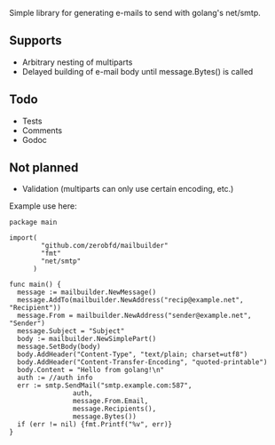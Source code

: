 Simple library for generating e-mails to send with golang's net/smtp.

Supports
------------
* Arbitrary nesting of multiparts
* Delayed building of e-mail body until message.Bytes() is called

Todo
------------
* Tests
* Comments
* Godoc

Not planned
------------
* Validation (multiparts can only use certain encoding, etc.)

Example use here:

```golang
package main

import(
        "github.com/zerobfd/mailbuilder"
        "fmt"
        "net/smtp"
      )

func main() {
  message := mailbuilder.NewMessage()
  message.AddTo(mailbuilder.NewAddress("recip@example.net", "Recipient"))
  message.From = mailbuilder.NewAddress("sender@example.net", "Sender")
  message.Subject = "Subject"
  body := mailbuilder.NewSimplePart()
  message.SetBody(body)
  body.AddHeader("Content-Type", "text/plain; charset=utf8")
  body.AddHeader("Content-Transfer-Encoding", "quoted-printable")
  body.Content = "Hello from golang!\n"
  auth := //auth info
  err := smtp.SendMail("smtp.example.com:587",
                auth,
                message.From.Email,
                message.Recipients(),
                message.Bytes())
  if (err != nil) {fmt.Printf("%v", err)}
}
```
